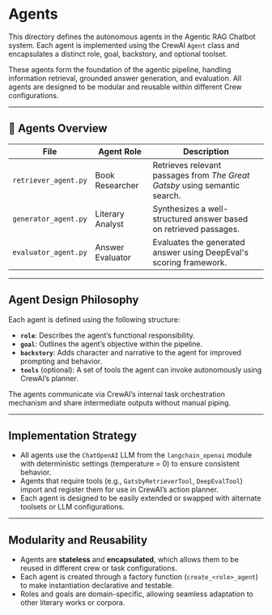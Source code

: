 # Agents

This directory defines the autonomous agents in the Agentic RAG Chatbot system. Each agent is implemented using the CrewAI `Agent` class and encapsulates a distinct role, goal, backstory, and optional toolset.

These agents form the foundation of the agentic pipeline, handling information retrieval, grounded answer generation, and evaluation. All agents are designed to be modular and reusable within different Crew configurations.

---

## 📁 Agents Overview

| File                   | Agent Role        | Description                                                                 |
|------------------------|-------------------|-----------------------------------------------------------------------------|
| `retriever_agent.py`   | Book Researcher   | Retrieves relevant passages from *The Great Gatsby* using semantic search. |
| `generator_agent.py`   | Literary Analyst  | Synthesizes a well-structured answer based on retrieved passages.          |
| `evaluator_agent.py`   | Answer Evaluator  | Evaluates the generated answer using DeepEval's scoring framework.         |

---

## Agent Design Philosophy

Each agent is defined using the following structure:
- **`role`**: Describes the agent’s functional responsibility.
- **`goal`**: Outlines the agent’s objective within the pipeline.
- **`backstory`**: Adds character and narrative to the agent for improved prompting and behavior.
- **`tools`** (optional): A set of tools the agent can invoke autonomously using CrewAI’s planner.

The agents communicate via CrewAI’s internal task orchestration mechanism and share intermediate outputs without manual piping.

---

## Implementation Strategy

- All agents use the `ChatOpenAI` LLM from the `langchain_openai` module with deterministic settings (temperature = 0) to ensure consistent behavior.
- Agents that require tools (e.g., `GatsbyRetrieverTool`, `DeepEvalTool`) import and register them for use in CrewAI’s action planner.
- Each agent is designed to be easily extended or swapped with alternate toolsets or LLM configurations.

---

## Modularity and Reusability

- Agents are **stateless** and **encapsulated**, which allows them to be reused in different crew or task configurations.
- Each agent is created through a factory function (`create_<role>_agent`) to make instantiation declarative and testable.
- Roles and goals are domain-specific, allowing seamless adaptation to other literary works or corpora.
